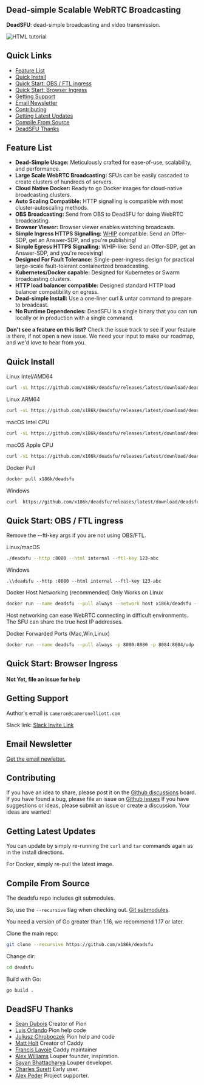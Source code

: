  



 <!-- model:  https://github.com/typesense/typesense -->


## Dead-simple Scalable WebRTC Broadcasting  <!-- omit in toc -->


**DeadSFU**: dead-simple broadcasting and video transmission.


<!-- slack badget -->
<a style="text-decoration:none;" href="https://join.slack.com/t/deadsfu/shared_invite/zt-sv23oa10-XFFYoJHPty8BtuCmBthH_A" rel="nofollow">
<img src="https://img.shields.io/badge/slack%20community-join-red" alt="HTML tutorial">
</a>



## Quick Links  <!-- omit in toc -->

- [Feature List](#feature-list)
- [Quick Install](#quick-install)
- [Quick Start: OBS / FTL ingress](#quick-start-obs--ftl-ingress)
- [Quick Start: Browser Ingress](#quick-start-browser-ingress)
- [Getting Support](#getting-support)
- [Email Newsletter](#email-newsletter)
- [Contributing](#contributing)
- [Getting Latest Updates](#getting-latest-updates)
- [Compile From Source](#compile-from-source)
- [DeadSFU Thanks](#deadsfu-thanks)

<!--
todo, see also typesense
## Benchmarks
## Who's using this
## API Documentation
## API Clients
-->

[WHIP]: https://www.ietf.org/archive/id/draft-ietf-wish-whip-00.html

## Feature List

- **Dead-Simple Usage:** Meticulously crafted for ease-of-use, scalability, and performance.
- **Large Scale WebRTC Broadcasting:** SFUs can be easily cascaded to create clusters of hundreds of servers.
- **Cloud Native Docker:** Ready to go Docker images for cloud-native broadcasting clusters.
- **Auto Scaling Compatible:** HTTP signalling is compatible with most cluster-autoscaling methods.
- **OBS Broadcasting:** Send from OBS to DeadSFU for doing WebRTC broadcasting.
- **Browser Viewer:** Browser viewer enables watching broadcasts.
- **Simple Ingress HTTPS Signalling:** [WHIP][WHIP] compatible: Send an Offer-SDP, get an Answer-SDP, and you're publishing!
- **Simple Egress HTTPS Signalling:** WHIP-like: Send an Offer-SDP, get an Answer-SDP, and you're receiving!
- **Designed For Fault Tolerance:** Single-peer-ingress design for practical large-scale fault-tolerant containerized broadcasting.
- **Kubernetes/Docker capable:** Designed for Kubernetes or Swarm broadcasting clusters.
- **HTTP load balancer compatible:** Designed standard HTTP load balancer compatibility on egress.
- **Dead-simple Install:** Use a one-liner curl & untar command to prepare to broadcast.
- **No Runtime Dependencies:** DeadSFU is a single binary that you can run locally or in production with a single command.

**Don't see a feature on this list?** Check the issue track to see if your feature is there, if not open a new issue. We need your input to make our roadmap, and we'd love to hear from you.


## Quick Install 

Linux Intel/AMD64
```bash
curl -sL https://github.com/x186k/deadsfu/releases/latest/download/deadsfu-linux-amd64.tar.gz | tar xvz
```
Linux ARM64
```bash
curl -sL https://github.com/x186k/deadsfu/releases/latest/download/deadsfu-linux-arm64.tar.gz | tar xvz
```
macOS Intel CPU
```bash
curl -sL https://github.com/x186k/deadsfu/releases/latest/download/deadsfu-darwin-amd64.tar.gz | tar xvz
```
macOS Apple CPU
```bash
curl -sL https://github.com/x186k/deadsfu/releases/latest/download/deadsfu-darwin-arm64.tar.gz | tar xvz
```
Docker Pull
```bash
docker pull x186k/deadsfu
```
Windows
```bash
curl  https://github.com/x186k/deadsfu/releases/latest/download/deadsfu-windows-amd64.zip -sLo tmp && tar -xvf tmp && del tmp
```

## Quick Start: OBS / FTL ingress

Remove the --ftl-key args if you are not using OBS/FTL.

Linux/macOS
```bash
./deadsfu --http :8080 --html internal --ftl-key 123-abc
```
Windows
```
.\\deadsfu --http :8080 --html internal --ftl-key 123-abc
```

Docker Host Networking (recommended) Only Works on Linux
```bash
docker run --name deadsfu --pull always --network host x186k/deadsfu --http :8080 --html internal --ftl-key 123-abc
```
Host networking can ease WebRTC connecting in difficult environments.  The SFU can share the true host IP addresses.

Docker Forwarded Ports (Mac,Win,Linux)
```bash
docker run --name deadsfu --pull always -p 8080:8080 -p 8084:8084/udp -p 8084:8084/tcp x186k/deadsfu --http :8080 --html internal --ftl-key 123-abc
```





## Quick Start: Browser Ingress

#### Not Yet, file an issue for help

<!-- ## Quick Start: Digital Ocean App

[![Deploy to DO](https://www.deploytodo.com/do-btn-blue.svg)](https://cloud.digitalocean.com/apps/new?repo=https://github.com/x186k/deadsfu/tree/main) -->


## Getting Support

Author's email is `cameron@cameronelliott.com`

Slack link: [Slack Invite Link](https://join.slack.com/t/deadsfu/shared_invite/zt-sv23oa10-XFFYoJHPty8BtuCmBthH_A)

## Email Newsletter

[Get the email newletter.](https://docs.google.com/forms/d/e/1FAIpQLSd8rzXabvn73YC_GPRtXZb1zlKPeOEQuHDdVi4m9umJqEaJsA/viewform)

## Contributing

If you have an idea to share, please post it on the [Github discussions](https://github.com/x186k/deadsfu/discussions/categories/ideas) board.  
If you have found a bug, please file an issue on [Github issues](https://github.com/x186k/deadsfu/issues)
If you have suggestions or ideas, please submit an issue or create a discussion. Your ideas are wanted!

## Getting Latest Updates

You can update by simply re-running the `curl` and `tar` commands again as in the install directions.

For Docker, simply re-pull the latest image.

## Compile From Source

The deadsfu repo includes git submodules.

So, use the `--recursive` flag when checking out. [Git submodules](https://git-scm.com/book/en/v2/Git-Tools-Submodules).

You need a version of Go greater than 1.16, we recommend 1.17 or later.

Clone the main repo:
```bash
git clone --recursive https://github.com/x186k/deadsfu
```
Change dir:
```bash
cd deadsfu
```

Build with Go:
```bash
go build .
```

## DeadSFU Thanks

- [Sean Dubois](https://github.com/Sean-Der) Creator of Pion
- [Luis Orlando](https://github.com/OrlandoCo) Pion help code
- [Juliusz Chroboczek](https://github.com/jech) Pion help and code
- [Matt Holt](https://github.com/mholt) Creator of Caddy
- [Francis Lavoie](https://github.com/francislavoie) Caddy maintainer
- [Alex Williams](https://github.com/llspalex) Louper founder, inspiration.
- [Sayan Bhattacharya](https://github.com/Thunder80) Louper developer.
- [Charles Surett](https://github.com/scj643) Early user.
- [Alex Peder](https://artiflix.com/) Project supporter.






